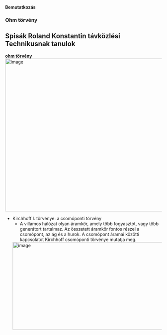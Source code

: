 **Bemutatkozás**
### Ohm törvény 
## Spisák Roland Konstantin távközlési Technikusnak tanulok 
**ohm törvény**
<img width="1040" height="492" alt="image" src="https://github.com/user-attachments/assets/11863158-3f1a-49da-8828-79d370e52814" />

* Kirchhoff I. törvénye: a csomóponti törvény
   * A villamos hálózat olyan áramkör, amely több fogyasztót, vagy több generátort tartalmaz. Az összetett áramkör fontos részei a csomópont, az ág és a hurok. A csomópont áramai közötti kapcsolatot Kirchhoff csomóponti törvénye mutatja meg.
  <img width="691" height="282" alt="image" src="https://github.com/user-attachments/assets/a5d0cb85-8efc-42fb-8f5e-007761f4fbaf" />
